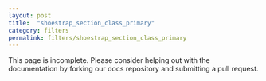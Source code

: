 ```yaml
---
layout: post
title:  "shoestrap_section_class_primary"
category: filters
permalink: filters/shoestrap_section_class_primary
---
```


This page is incomplete. Please consider helping out with the documentation by forking our docs repository and submitting a pull request.
